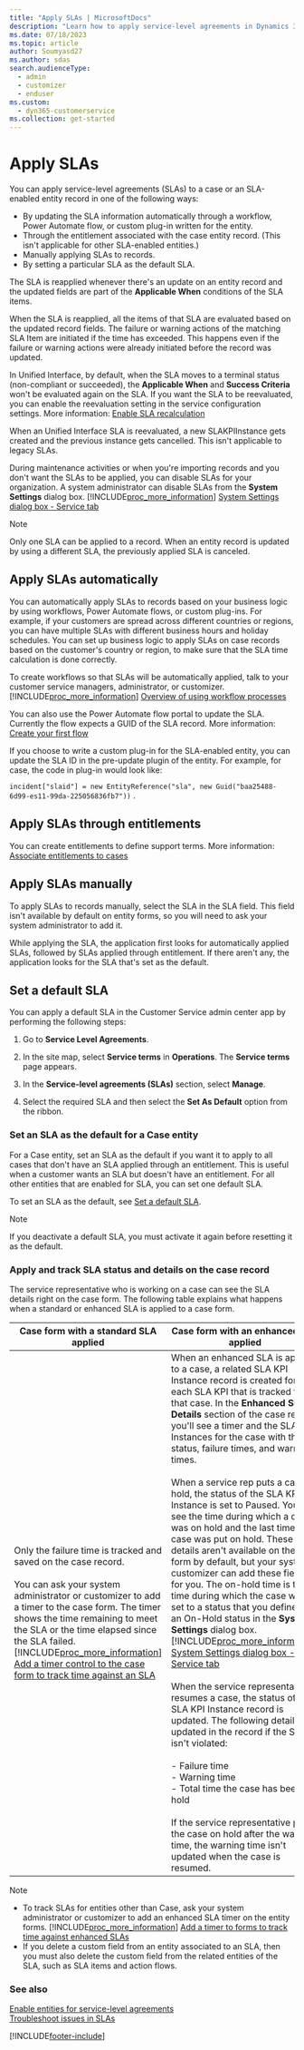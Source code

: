 ```yaml
---
title: "Apply SLAs | MicrosoftDocs"
description: "Learn how to apply service-level agreements in Dynamics 365 Customer Service."
ms.date: 07/18/2023
ms.topic: article
author: Soumyasd27
ms.author: sdas
search.audienceType: 
  - admin
  - customizer
  - enduser
ms.custom: 
  - dyn365-customerservice
ms.collection: get-started
---
```


# Apply SLAs

You can apply service-level agreements (SLAs) to a case or an SLA-enabled entity record in one of the following ways:

- By updating the SLA information automatically through a workflow, Power Automate flow, or custom plug-in written for the entity.
- Through the entitlement associated with the case entity record. (This isn't applicable for other SLA-enabled entities.)
- Manually applying SLAs to records.
- By setting a particular SLA as the default SLA.

The SLA is reapplied whenever there's an update on an entity record and the updated fields are part of the **Applicable When** conditions of the SLA items.

When the SLA is reapplied, all the items of that SLA are evaluated based on the updated record fields. The failure or warning actions of the matching SLA Item are initiated if the time has exceeded. This happens even if the failure or warning actions were already initiated before the record was updated.

In Unified Interface, by default, when the SLA moves to a terminal status (non-compliant or succeeded), the **Applicable When** and **Success Criteria** won't be evaluated again on the SLA. If you want the SLA to be reevaluated, you can enable the reevaluation setting in the service configuration settings. More information: [Enable SLA recalculation](enable-sla-recalculation.md)

When an Unified Interface SLA is reevaluated, a new SLAKPIInstance gets created and the previous instance gets cancelled. This isn't applicable to legacy SLAs.

During maintenance activities or when you're importing records and you don't want the SLAs to be applied, you can disable SLAs for your organization. A system administrator can disable SLAs from the **System Settings** dialog box. [!INCLUDE[proc_more_information](../../includes/proc-more-information.md)] [System Settings dialog box - Service tab](/power-platform/admin/system-settings-dialog-box-service-tab) 

> [!NOTE]
>
> Only one SLA can be applied to a record. When an entity record is updated by using a different SLA, the previously applied SLA is canceled.  

## Apply SLAs automatically

You can automatically apply SLAs to records based on your business logic by using workflows, Power Automate flows, or custom plug-ins. For example, if your customers are spread across different countries or regions, you can have multiple SLAs with different business hours and holiday schedules. You can set up business logic to apply SLAs on case records based on the customer's country or region, to make sure that the SLA time calculation is done correctly.  

To create workflows so that SLAs will be automatically applied, talk to your customer service managers, administrator, or customizer. [!INCLUDE[proc_more_information](../../includes/proc-more-information.md)] [Overview of using workflow processes](../../customerengagement/on-premises/customize/workflow-processes.md)

You can also use the Power Automate flow portal to update the SLA. Currently the flow expects a GUID of the SLA record. More information: [Create your first flow](/power-automate/getting-started#create-your-first-flow)

If you choose to write a custom plug-in for the SLA-enabled entity, you can update the SLA ID in the pre-update plugin of the entity. For example, for case, the code in plug-in would look like:

``incident["slaid"] = new EntityReference("sla", new Guid("baa25488-6d99-es11-99da-225056836fb7"))`` .

## Apply SLAs through entitlements

You can create entitlements to define support terms. More information: [Associate entitlements to cases](create-entitlement-define-support-terms-customer.md#associate-entitlements-to-cases)

## Apply SLAs manually

To apply SLAs to records manually, select the SLA in the SLA field. This field isn't available by default on entity forms, so you will need to ask your system administrator to add it.

While applying the SLA, the application first looks for automatically applied SLAs, followed by SLAs applied through entitlement. If there aren't any, the application looks for the SLA that's set as the default.

## Set a default SLA

You can apply a default SLA in the Customer Service admin center app by performing the following steps:

1. Go to **Service Level Agreements**.

1. In the site map, select **Service terms** in **Operations**. The **Service terms** page appears.
1. In the **Service-level agreements (SLAs)** section, select **Manage**.
1. Select the required SLA and then select the **Set As Default** option from the ribbon.

### Set an SLA as the default for a Case entity

For a Case entity, set an SLA as the default if you want it to apply to all cases that don't have an SLA applied through an entitlement. This is useful when a customer wants an SLA but doesn't have an entitlement. For all other entities that are enabled for SLA, you can set one default SLA.

To set an SLA as the default, see [Set a default SLA](#set-a-default-sla).  

> [!NOTE]
> If you deactivate a default SLA, you must activate it again before resetting it as the default.  

### Apply and track SLA status and details on the case record

The service representative who is working on a case can see the SLA details right on the case form. The following table explains what happens when a standard or enhanced SLA is applied to a case form.


| Case form with a standard SLA applied |  Case form with an enhanced SLA applied |
|-------------------------------------|--------------------------------------|
| Only the failure time is tracked and saved on the case record.<br /><br /> You can ask your system administrator or customizer to add a timer to the case form. The timer shows the time remaining to meet the SLA or the time elapsed since the SLA failed. [!INCLUDE[proc_more_information](../../includes/proc-more-information.md)] [Add a timer control to the case form to track time against an SLA](add-timer-control-case-form-track-time-against-sla.md) | When an enhanced SLA is applied to a case, a related SLA KPI Instance record is created for each SLA KPI that is tracked for that case. In the **Enhanced SLA Details** section of the case record, you'll see a timer and the SLA KPI Instances for the case with their status, failure times, and warning times.<br /><br /> When a service rep puts a case on hold, the status of the SLA KPI Instance is set to Paused. You can see the time during which a case was on hold and the last time the case was put on hold. These details aren't available on the case form by default, but your system customizer can add these fields for you. The on-hold time is the time during which the case was set to a status that you defined as an On-Hold status in the **System Settings** dialog box. [!INCLUDE[proc_more_information](../../includes/proc-more-information.md)] [System Settings dialog box - Service tab](/power-platform/admin/system-settings-dialog-box-service-tab)<br /><br /> When the service representative resumes a case, the status of the SLA KPI Instance record is updated. The following details are updated in the record if the SLA isn't violated:<br /><br /> -   Failure time<br />-   Warning time<br />-   Total time the case has been on hold<br /><br /> If the service representative puts the case on hold after the warning time, the warning time isn't updated when the case is resumed. |

> [!NOTE]
> - To track SLAs for entities other than Case, ask your system administrator or customizer to add an enhanced SLA timer on the entity forms. [!INCLUDE[proc_more_information](../../includes/proc-more-information.md)] [Add a timer to forms to track time against enhanced SLAs](add-timer-forms-track-time-against-enhanced-sla.md)
> - If you delete a custom field from an entity associated to an SLA, then you must also delete the custom field from the related entities of the SLA, such as SLA items and action flows.

### See also

[Enable entities for service-level agreements](enable-entities-service-level-agreements.md)  
[Troubleshoot issues in SLAs](../troubleshoot-sla-issues.md)  


[!INCLUDE[footer-include](../../includes/footer-banner.md)]
